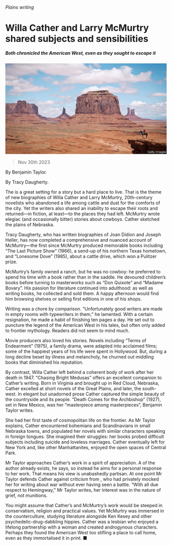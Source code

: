 ###### Plains writing

# Willa Cather and Larry McMurtry shared subjects and sensibilities 

##### Both chronicled the American West, even as they sought to escape it 

![image](images/20231202_CUP003.jpg) 

> Nov 30th 2023 

 By Benjamin Taylor. 

By Tracy Daugherty. 

The  is a great setting for a story but a hard place to live. That is the theme of new biographies of Willa Cather and Larry McMurtry, 20th-century novelists who abandoned a life among cattle and dust for the comforts of the city. Yet the writers also shared an inability to escape their roots and returned—in fiction, at least—to the places they had left. McMurtry wrote elegiac (and occasionally bitter) stories about  cowboys. Cather sketched the plains of Nebraska. 

Tracy Daugherty, who has written biographies of Joan Didion and Joseph Heller, has now completed a comprehensive and nuanced account of McMurtry—the first since McMurtry produced memorable books including “The Last Picture Show” (1966), a send-up of his northern Texas hometown, and “Lonesome Dove” (1985), about a cattle drive, which won a Pulitzer prize. 

McMurtry’s family owned a ranch, but he was no cowboy: he preferred to spend his time with a book rather than in the saddle. He devoured children’s books before turning to masterworks such as “Don Quixote” and “Madame Bovary”. His passion for literature continued into adulthood: as well as writing books, he collected and sold them. A happy afternoon would find him browsing shelves or selling first editions in one of his shops. 

Writing was a chore by comparison. “Unfortunately good writers are made in empty rooms with typewriters in them,” he lamented. With a certain resignation, he made a habit of finishing ten pages a day. He set out to puncture the legend of the American West in his tales, but often only added to frontier mythology. Readers did not seem to mind much.

Movie producers also loved his stories. Novels including “Terms of Endearment” (1975), a family drama, were adapted into acclaimed films; some of the happiest years of his life were spent in Hollywood. But, during a long decline beset by illness and melancholy, he churned out middling books that diminished his reputation. 

By contrast, Willa Cather left behind a coherent body of work after her death in 1947. “Chasing Bright Medusas” offers an excellent companion to Cather’s writing. Born in Virginia and brought up in Red Cloud, Nebraska, Cather excelled at short novels of the Great Plains, and later, the south-west. In elegant but unadorned prose Cather captured the simple beauty of the countryside and its people. “Death Comes for the Archbishop” (1927), set in New Mexico, was her “masterpiece among masterpieces”, Benjamin Taylor writes.

She had her first taste of cosmopolitan life on the frontier. As Mr Taylor explains, Cather encountered bohemians and Scandinavians in small Nebraska towns, and populated her novels with similar characters speaking in foreign tongues. She imagined their struggles: her books probed difficult subjects including suicide and loveless marriages. Cather eventually left for New York and, like other Manhattanites, enjoyed the open spaces of Central Park. 

Mr Taylor approaches Cather’s work in a spirit of appreciation. A  of the author already exists, he says, so instead he aims for a personal response to her work. That means his view is unabashedly partisan. At one point Mr Taylor defends Cather against criticism from , who had privately mocked her for writing about war without ever having seen a battle. “With all due respect to Hemingway,” Mr Taylor writes, her interest was in the nature of grief, not munitions.

You might assume that Cather’s and McMurtry’s work would be steeped in conservatism, religion and practical values. Yet McMurtry was immersed in the counterculture, studying literature alongside Ken Kesey and other psychedelic-drug-dabbling hippies. Cather was a lesbian who enjoyed a lifelong partnership with a woman and created androgynous characters. Perhaps they found the American West too stifling a place to call home, even as they immortalised it in print. ■


